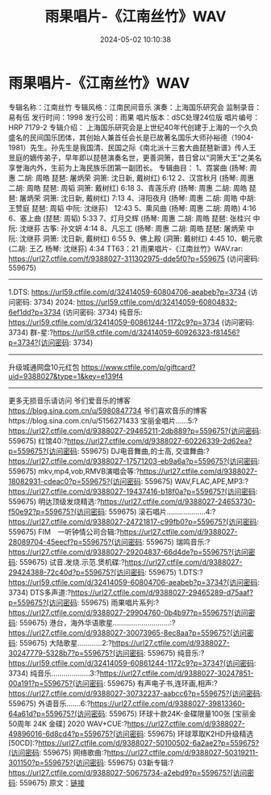 ﻿---
title: 雨果唱片-《江南丝竹》WAV
date: 2024-05-02 10:10:38
categories: 古典音乐、新世纪、纯音雅乐
tags: 纯音雅乐
---
# 雨果唱片-《江南丝竹》WAV

专辑名称：江南丝竹
专辑风格：江南民间音乐
演奏：上海国乐研究会
监制录音：易有伍
发行时间：1998
发行公司：雨果
唱片版本：dSC处理24位版
唱片编号：HRP 7179-2
专辑介绍：
上海国乐研究会是上世纪40年代创建于上海的一个久负盛名的民间国乐团体，其创始人兼首任会长是已故著名国乐大师孙裕德（1904-1981）先生。孙先生是我国清、民国之际《南北派十三套大曲琵琶新谱》传人王昱庭的嫡传弟子，早年即以琵琶演奏名世，更善洞箫，昔日曾以“洞箫大王”之美名享誉海内外，生前为上海民族乐团第一副团长。
专辑曲目：
1、霓裳曲 (扬琴: 周惠 二胡: 周皓 琵琶: 屠炳荣 洞箫: 沈日新, 戴树红) 6:12
2、汉宫秋月 (扬琴: 周惠 二胡: 周皓 琵琶: 周韬 洞箫: 戴树红) 6:18
3、青莲乐府 (扬琴: 周惠 二胡: 周皓 琵琶: 屠炳荣 洞箫: 沈日新, 戴树红) 7:13
4、浔阳夜月 (扬琴: 周惠 二胡: 周皓 中胡: 王赞庭 琵琶: 周韬 中阮: 沈继荪） 12:43
5、熏风曲 (扬琴: 周惠 二胡: 周皓) 4:16
6、塞上曲 (琵琶: 周韬) 5:33
7、灯月交辉 (扬琴: 周惠 二胡: 周皓 琵琶: 张桂兴 中阮: 沈继荪 古筝: 孙文妍 4:14
8、凡忘工 (扬琴: 周惠 二胡: 周皓 琵琶: 屠炳荣 中阮: 沈继荪 洞箫: 沈日新, 戴树红) 6:55
9、佛上殿 (洞箫: 戴树红) 4:45
10、朝元歌 (二胡: 王乙 杨琴: 沈继荪) 4:34 TT63：21
雨果唱片-《江南丝竹》WAV.rar: https://url27.ctfile.com/f/9388027-311302975-dde5f0?p=559675
(访问密码: 559675)
**********************************************************************************************
1.DTS: https://url59.ctfile.com/d/32414059-60804706-aeabeb?p=3734
(访问密码: 3734)
2024: https://url59.ctfile.com/d/32414059-60804832-6ef1dd?p=3734
(访问密码: 3734)
纯音乐: https://url59.ctfile.com/d/32414059-60861244-1172c9?p=3734
(访问密码: 3734)
群-星:?https://url59.ctfile.com/d/32414059-60926323-f81456?p=3734?(访问密码:
3734)
*****************************************************
升级城通网盘10元红包 https://www.ctfile.com/p/giftcard?uid=9388027&type=1&key=e139f4
**************************
更多无损音乐请访问
爷们爱音乐的博客
https://blog.sina.com.cn/u/5980847734
爷们喜欢音乐的博客https://blog.sina.com.cn/u/5156271433
宝丽金唱片......5:?https://url27.ctfile.com/d/9388027-29465211-2db889?p=559675?(访问密码:
559675)
红馆40:?https://url27.ctfile.com/d/9388027-60226339-2d62ea?p=559675?(访问密码:
559675)
DJ电音舞曲,的士高, 交谊舞曲:?https://url27.ctfile.com/d/9388027-17571203-eb9a6a?p=559675?(访问密码:
559675)
mkv,mp4,vob,RMVB演唱会等:?https://url27.ctfile.com/d/9388027-18082931-cdeac0?p=559675?(访问密码:
559675)
WAV,FLAC,APE,MP3:?https://url27.ctfile.com/d/9388027-19437416-b18f0a?p=559675?(访问密码:
559675)
明达顶级发烧精选:?https://url27.ctfile.com/d/9388027-24653730-f50e92?p=559675?(访问密码:
559675)
滚石唱片...................4:?https://url27.ctfile.com/d/9388027-24721817-c99fb0?p=559675?(访问密码:
559675)
FIM　一听钟情公司合辑:?https://url27.ctfile.com/d/9388027-28089704-45eecf?p=559675?(访问密码:
559675)
瑞鸣音乐:?https://url27.ctfile.com/d/9388027-29204837-66d4de?p=559675?(访问密码:
559675)
试音.发烧.示范.煲机碟:?https://url27.ctfile.com/d/9388027-29424388-72c40d?p=559675?(访问密码:
559675)
1.DTS:?https://url59.ctfile.com/d/32414059-60804706-aeabeb?p=3734?(访问密码:
3734)
DTS多声道:?https://url27.ctfile.com/d/9388027-29465289-d75aaf?p=559675?(访问密码:
559675)
雨果唱片系列:?https://url27.ctfile.com/d/9388027-29904760-0b4b97?p=559675?(访问密码:
559675)
港台，海外华语歌星............................:?https://url27.ctfile.com/d/9388027-30073965-8ec8aa?p=559675?(访问密码:
559675)
大陆歌星............2:?https://url27.ctfile.com/d/9388027-30247779-5328b7?p=559675?(访问密码:
559675)
纯音乐:?https://url59.ctfile.com/d/32414059-60861244-1172c9?p=3734?(访问密码:
3734)
纯音乐...................3:?https://url27.ctfile.com/d/9388027-30247851-00a191?p=559675?(访问密码:
559675)
有声电子书,连环画,相声:?https://url27.ctfile.com/d/9388027-30732237-aabcc6?p=559675?(访问密码:
559675)
外语音乐.......6:?https://url27.ctfile.com/d/9388027-39813360-64a61d?p=559675?(访问密码:
559675)
环球十款24K-金碟限量100张 [宝丽金50周年 24K 金碟] 2020 WAV+CUE:?https://url27.ctfile.com/d/9388027-49896016-6d8cd4?p=559675?(访问密码:
559675)
环球萃取K2HD升级精选[50CD]:?https://url27.ctfile.com/d/9388027-50100502-6a2ae2?p=559675?(访问密码:
559675)
网络歌曲:?https://url27.ctfile.com/d/9388027-50319211-301150?p=559675?(访问密码:
559675)
03新专辑:?https://url27.ctfile.com/d/9388027-50675734-a2ebd9?p=559675?(访问密码:
559675)
原文：[链接](https://blog.sina.com.cn/s/blog_1647c7e76010315g5.html)